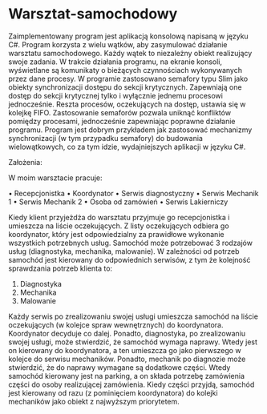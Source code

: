 # Warsztat-samochodowy
Zaimplementowany program jest aplikacją konsolową napisaną w języku C#. Program korzysta z wielu wątków, aby zasymulować działanie warsztatu samochodowego. Każdy wątek to niezależny obiekt realizujący swoje zadania. W trakcie działania programu, na ekranie konsoli, wyświetlane są komunikaty o bieżących czynnościach wykonywanych przez dane procesy.
W programie zastosowano semafory typu Slim jako obiekty synchronizacji dostępu do sekcji krytycznych. Zapewniają one dostęp do sekcji krytycznej tylko i wyłącznie jednemu procesowi jednocześnie. Reszta procesów, oczekujących na dostęp, ustawia się w kolejkę FIFO. Zastosowanie semaforów pozwala uniknąć konfliktów pomiędzy procesami, jednocześnie zapewniając poprawne działanie programu.
Program jest dobrym przykładem jak zastosować mechanizmy synchronizacji (w tym przypadku semafory) do budowania wielowątkowych, co za tym idzie, wydajniejszych aplikacji w języku C#.

Założenia:

W moim warsztacie pracuje:

• Recepcjonistka
• Koordynator
• Serwis diagnostyczny
• Serwis Mechanik 1
• Serwis Mechanik 2
• Osoba od zamówień
• Serwis Lakierniczy

Kiedy klient przyjeżdża do warsztatu przyjmuje go recepcjonistka i umieszcza na liście oczekujących. Z listy oczekujących odbiera go koordynator, który jest odpowiedzialny za prawidłowe wykonanie wszystkich potrzebnych usług. Samochód może potrzebować 3 rodzajów usług (diagnostyka, mechanika, malowanie). W zależności od potrzeb samochód jest kierowany do odpowiednich serwisów, z tym że kolejność sprawdzania potrzeb klienta to:
1. Diagnostyka
2. Mechanika
3. Malowanie

Każdy serwis po zrealizowaniu swojej usługi umieszcza samochód na liście oczekujących (w kolejce spraw wewnętrznych) do koordynatora. Koordynator decyduje co dalej.
Ponadto, diagnostyka, po zrealizowaniu swojej usługi, może stwierdzić, że samochód wymaga naprawy. Wtedy jest on kierowany do koordynatora, a ten umieszcza go jako pierwszego w kolejce do serwisu mechaników.
Ponadto, mechanik po diagnozie może stwierdzić, że do naprawy wymagane są dodatkowe części. Wtedy samochód kierowany jest na parking, a on składa potrzebę zamówienia części do osoby realizującej zamówienia. Kiedy części przyjdą, samochód jest kierowany od razu (z pominięciem koordynatora) do kolejki mechaników jako obiekt z najwyższym priorytetem.

